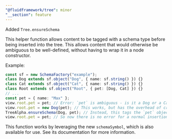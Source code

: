 ```yaml
---
"@fluidframework/tree": minor
"__section": feature
---
```

Added `Tree.ensureSchema`

This helper function allows content to be tagged with a schema type before being inserted into the tree.
This allows content that would otherwise be ambiguous to be well-defined, without having to wrap it in a node constructor.

Example:

```typescript
const sf = new SchemaFactory("example");
class Dog extends sf.object("Dog", { name: sf.string() }) {}
class Cat extends sf.object("Cat", { name: sf.string() }) {}
class Root extends sf.object("Root", { pet: [Dog, Cat] }) {}
// ...
const pet = { name: "Max" };
view.root.pet = pet; // Error: `pet` is ambiguous - is it a Dog or a Cat?
view.root.pet = new Dog(pet); // This works, but has the overhead of creating a Dog node before the insertion actually happens.
TreeAlpha.ensureSchema(Dog, pet); // Instead, this tags the `pet` object as a Dog...
view.root.pet = pet; // So now there is no error for a normal insertion - it's a Dog.
```

This function works by leveraging the new `schemaSymbol`, which is also available for use.
See its documentation for more information.
